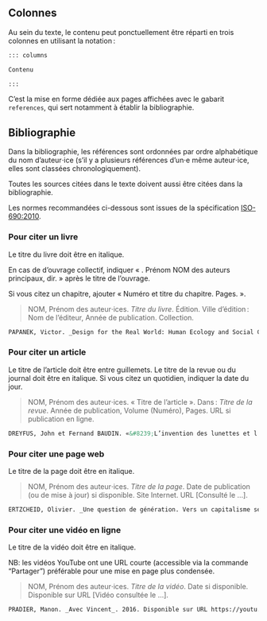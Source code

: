 

## Colonnes

Au sein du texte, le contenu peut ponctuellement être réparti en trois colonnes en utilisant la notation&#8239;:

```md
::: columns

Contenu

:::
```

C’est la mise en forme dédiée aux pages affichées avec le gabarit `references`, qui sert notamment à établir la bibliographie.

## Bibliographie

Dans la bibliographie, les références sont ordonnées par ordre alphabétique du nom d’auteur⋅ice (s’il y a plusieurs références d’un⋅e même auteur⋅ice, elles sont classées chronologiquement). 

Toutes les sources citées dans le texte doivent aussi être citées dans la bibliographie.

Les normes recommandées ci-dessous sont issues de la spécification [ISO-690:2010](https://fr.wikipedia.org/wiki/ISO_690).  


### Pour citer un livre

Le titre du livre doit être en italique.

En cas de d’ouvrage collectif, indiquer « . Prénom NOM des auteurs principaux, dir. » après le titre de l’ouvrage. 

Si vous citez un chapitre, ajouter « Numéro et titre du chapitre. Pages. ».

> NOM, Prénom des auteur⋅ices. _Titre du livre_. Édition. Ville d’édition&#8239;: Nom de l’éditeur, Année de publication. Collection.

```md
PAPANEK, Victor. _Design for the Real World: Human Ecology and Social Change_. New-York&nbsp;: Pantheon Books, 1971.
```

### Pour citer un article

Le titre de l’article doit être entre guillemets. Le titre de la revue ou du journal doit être en italique. Si vous citez un quotidien, indiquer la date du jour.

> NOM, Prénom des auteur⋅ices. « Titre de l’article ». Dans&#8239;: _Titre de la revue_. Année de publication, Volume (Numéro), Pages. URL si publication en ligne.

```md
DREYFUS, John et Fernand BAUDIN. «&#8239;L’invention des lunettes et l’apparition de l’imprimerie&#8239;». Dans&nbsp;: _Communication & Langages_. 1989, (N^o^&nbsp;79), pp. 73-86. 
```

### Pour citer une page web

Le titre de la page doit être en italique.

> NOM, Prénom des auteur⋅ices. _Titre de la page_. Date de publication (ou de mise à jour) si disponible. Site Internet. URL [Consulté le …].

```md
ERTZCHEID, Olivier. _Une question de génération. Vers un capitalisme sémiotique_. 12 octobre 2022. Affordance.info. https://affordance.framasoft.org/2022/10/question-generation-capitalisme-semiotique/ [Consulté le 13 octobre 2022].
```

### Pour citer une vidéo en ligne

Le titre de la vidéo doit être en italique.

NB: les vidéos YouTube ont une URL courte (accessible via la commande “Partager”) préférable pour une mise en page plus condensée.

> NOM, Prénom des auteur⋅ices. _Titre de la vidéo_. Date si disponible. Disponible sur URL [Vidéo consultée le …].

```md
PRADIER, Manon. _Avec Vincent_. 2016. Disponible sur URL https://youtu.be/3DNsGRUHF7s [Vidéo consultée le 13 octobre 2022].
```
